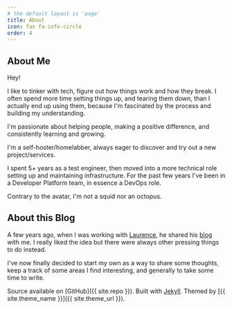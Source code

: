```yaml
---
# the default layout is 'page'
title: About
icon: fas fa-info-circle
order: 4
---
```


## About Me
Hey!

I like to tinker with tech, figure out how things work and how they break. I often spend more time setting things up, and tearing them down, than I actually end up using them, because I'm fascinated by the process and building my understanding.

I'm passionate about helping people, making a positive difference, and consistently learning and growing.

I'm a self-hoster/homelabber, always eager to discover and try out a new project/services.

I spent 5+ years as a test engineer, then moved into a more technical role setting up and maintaining infrastructure.
For the past few years I've been in a Developer Platform team, in essence a DevOps role.

Contrary to the avatar, I'm not a squid nor an octopus.

## About this Blog
A few years ago, when I was working with [Laurence](https://github.com/fuzzylogicxx), he shared his [blog](https://fuzzylogic.me/) with me. I really liked the idea but there were always other pressing things to do instead.

I've now finally decided to start my own as a way to share some thoughts, keep a track of some areas I find interesting, and generally to take some time to write.

Source available on [GitHub]({{ site.repo }}). Built with [Jekyll](https://jekyllrb.com).  Themed by [{{ site.theme_name }}]({{ site.theme_url }}).
